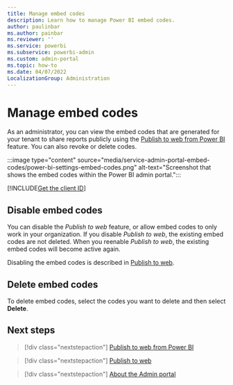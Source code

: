 ```yaml
---
title: Manage embed codes
description: Learn how to manage Power BI embed codes.
author: paulinbar
ms.author: painbar
ms.reviewer: ''
ms.service: powerbi
ms.subservice: powerbi-admin
ms.custom: admin-portal
ms.topic: how-to
ms.date: 04/07/2022
LocalizationGroup: Administration
---
```


# Manage embed codes

As an administrator, you can view the embed codes that are generated for your tenant to share reports publicly using the [Publish to web from Power BI](../collaborate-share/service-publish-to-web.md) feature. You can also revoke or delete codes.

:::image type="content" source="media/service-admin-portal-embed-codes/power-bi-settings-embed-codes.png" alt-text="Screenshot that shows the embed codes within the Power BI admin portal.":::

[!INCLUDE[Get the client ID](../includes/admin-portal-settings.md)]

## Disable embed codes

You can disable the *Publish to web* feature, or allow embed codes to only work in your organization. If you disable *Publish to web*, the existing embed codes are not deleted. When you reenable *Publish to web*, the existing embed codes will become active again.

Disabling the embed codes is described in [Publish to web](service-admin-portal-export-sharing,md#publish-to-web).

## Delete embed codes

To delete embed codes, select the codes you want to delete and then select **Delete**.

## Next steps

>[!div class="nextstepaction"]
>[Publish to web from Power BI](../collaborate-share/service-publish-to-web.md)

>[!div class="nextstepaction"]
>[Publish to web](service-admin-portal-export-sharing,md#publish-to-web)

>[!div class="nextstepaction"]
>[About the Admin portal](service-admin-portal.md)
